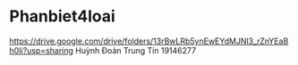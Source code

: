 # Phanbiet4loai
https://drive.google.com/drive/folders/13rBwLRb5ynEwEYdMJNl3_rZnYEaBh0Ii?usp=sharing
Huỳnh Đoàn Trung Tín 19146277

